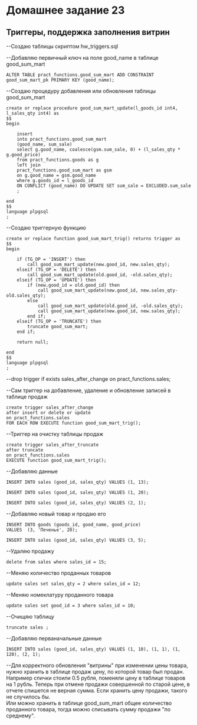 # Домашнее задание 23
## Триггеры, поддержка заполнения витрин

--Создаю таблицы скриптом hw_triggers.sql  

--Добавляю первичный ключ на поле good_name в таблице good_sum_mart

    ALTER TABLE pract_functions.good_sum_mart ADD CONSTRAINT good_sum_mart_pk PRIMARY KEY (good_name);

--Создаю процедуру добавления или обновления таблицы good_sum_mart

    create or replace procedure good_sum_mart_update(l_goods_id int4, l_sales_qty int4) as
    $$
    begin
        
        insert
        into pract_functions.good_sum_mart
        (good_name, sum_sale)
        select g.good_name, coalesce(gsm.sum_sale, 0) + (l_sales_qty * g.good_price)
        from pract_functions.goods as g
        left join
        pract_functions.good_sum_mart as gsm
        on g.good_name = gsm.good_name
        where g.goods_id = l_goods_id
        ON CONFLICT (good_name) DO UPDATE SET sum_sale = EXCLUDED.sum_sale
        ;

    end
    $$
    language plpgsql
    ;

--Создаю триггерную функцию  

    create or replace function good_sum_mart_trig() returns trigger as
    $$
    begin
        
        if (TG_OP = 'INSERT') then
            call good_sum_mart_update(new.good_id, new.sales_qty);
        elseif (TG_OP = 'DELETE') then
            call good_sum_mart_update(old.good_id, -old.sales_qty);
        elseif (TG_OP = 'UPDATE') then
            if (new.good_id = old.good_id) then
                call good_sum_mart_update(new.good_id, new.sales_qty-old.sales_qty);
            else
                call good_sum_mart_update(old.good_id, -old.sales_qty);
                call good_sum_mart_update(new.good_id, new.sales_qty);
            end if;
        elseif (TG_OP = 'TRUNCATE') then
            truncate good_sum_mart;
        end if;
        
        return null;

    end
    $$
    language plpgsql
    ;

--drop trigger if exists sales_after_change on pract_functions.sales;

--Сам триггер на добавление, удаление и обновление записей в таблице продаж  

    create trigger sales_after_change
    after insert or delete or update 
    on pract_functions.sales
    FOR EACH ROW EXECUTE function good_sum_mart_trig();

--Триггер на очистку таблицы продаж  

    create trigger sales_after_truncate
    after truncate  
    on pract_functions.sales
    EXECUTE function good_sum_mart_trig();

--Добавляю данные  

    INSERT INTO sales (good_id, sales_qty) VALUES (1, 13);

    INSERT INTO sales (good_id, sales_qty) VALUES (1, 20);

    INSERT INTO sales (good_id, sales_qty) VALUES (2, 1);

--Добавляю новый товар и продаю его  

    INSERT INTO goods (goods_id, good_name, good_price)
    VALUES 	(3, 'Печенье', 20);

    INSERT INTO sales (good_id, sales_qty) VALUES (3, 5);

--Удаляю продажу  

    delete from sales where sales_id = 15;

--Меняю количество проданных товаров  

    update sales set sales_qty = 2 where sales_id = 12;

--Меняю номеклатуру проданного товара  

    update sales set good_id = 3 where sales_id = 10;

--Очищяю таблицу  

    truncate sales ;

--Добавляю перваначальные данные  

    INSERT INTO sales (good_id, sales_qty) VALUES (1, 10), (1, 1), (1, 120), (2, 1);

--Для корректного обновления "витрины" при изменении цены товара, нужно хранить в таблице продаж цену, по которой товар был продан.  
Например спички стоили 0.5 рубля, поменяли цену в таблице товаров на 1 рубль. Теперь при отмене продажи совершенной по старой цене, в отчете спишется не верная сумма. Если хранить цену продажи, такого не случилось бы.  
Или можно хранить в таблице good_sum_mart общее количество проданного товара, тогда можно списывать сумму продажи "по среднему".
  